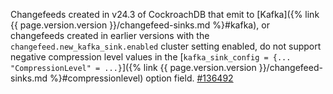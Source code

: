 Changefeeds created in v24.3 of CockroachDB that emit to [Kafka]({% link {{ page.version.version }}/changefeed-sinks.md %}#kafka), or changefeeds created in earlier versions with the `changefeed.new_kafka_sink.enabled` cluster setting enabled, do not support negative compression level values in the [`kafka_sink_config = {... "CompressionLevel" = ...}`]({% link {{ page.version.version }}/changefeed-sinks.md %}#compressionlevel) option field. [#136492](https://github.com/cockroachdb/cockroach/issues/136492)
